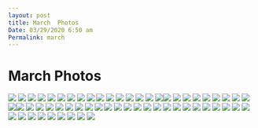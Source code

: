 ```yaml
---
layout: post
title: March  Photos
Date: 03/29/2020 6:50 am
Permalink: march
---
```


# March Photos

![](https://i.imgur.com/cuSh2yF.jpg)
![](https://i.imgur.com/BwdFap0.jpg)
![](https://i.imgur.com/t5MIWoK.jpg)
![](https://i.imgur.com/XGII3Su.jpg)
![](https://i.imgur.com/dzRsi96.jpg)
![](https://i.imgur.com/UveJnTN.jpg)
![](https://i.imgur.com/tYTwyKL.jpg)
![](https://i.imgur.com/RvLeC0A.jpg)
![](https://i.imgur.com/KK2sWqe.jpg)
![](https://i.imgur.com/bzgIFZS.jpg)
![](https://i.imgur.com/oLsYHgf.jpg)
![](https://i.imgur.com/c30tkaw.jpg)
![](https://i.imgur.com/MVTQyim.jpg)
![](https://i.imgur.com/wZuRrGb.jpg)
![](https://i.imgur.com/YkgAGwg.jpg)
![](https://i.imgur.com/UIOYHID.jpg)![](https://i.imgur.com/hBcKJg2.jpg)
![](https://i.imgur.com/OkvEtUG.jpg)
![](https://i.imgur.com/T98rNdr.jpg)
![](https://i.imgur.com/OIONAIe.jpg)
![](https://i.imgur.com/eBkChuF.jpg)
![](https://i.imgur.com/IrPElIm.jpg)
![](https://i.imgur.com/O9RyQKH.jpg)
![](https://i.imgur.com/w3qalv5.jpg)
![](https://i.imgur.com/g8v9222.jpg)
![](https://i.imgur.com/uneBGCY.jpg)![](https://i.imgur.com/sfxJc4I.jpg)
![](https://i.imgur.com/rpRtXQL.jpg)
![](https://i.imgur.com/hbfCZ75.jpg)
![](https://i.imgur.com/CFA35HV.jpg)
![](https://i.imgur.com/d6MxZR2.jpg)
![](https://i.imgur.com/zSrFaNs.jpg)
![](https://i.imgur.com/91x9Jta.jpg)
![](https://i.imgur.com/G6y6H05.jpg)
![](https://i.imgur.com/qfBDQjP.jpg)
![](https://i.imgur.com/b0XlY1Q.jpg)
![](https://i.imgur.com/wDaRiWS.jpg)
![](https://i.imgur.com/6zP5t7B.jpg)
![](https://i.imgur.com/DW1xdoC.jpg) ![](https://i.imgur.com/qo0PKTS.jpg)
![](https://i.imgur.com/c64YQDS.jpg)
![](https://i.imgur.com/MfwxyDO.jpg)
![](https://i.imgur.com/zxrPi3M.jpg)
![](https://i.imgur.com/umeyou4.jpg)
![](https://i.imgur.com/G1xq3JT.jpg)
![](https://i.imgur.com/tFbzT6A.jpg)
![](https://i.imgur.com/nMSMqt5.jpg)
![](https://i.imgur.com/kw23KFn.jpg)
![](https://i.imgur.com/u0ZshUP.jpg)
![](https://i.imgur.com/IITIyL5.jpg)
![](https://i.imgur.com/V0wNSoz.jpg)
![](https://i.imgur.com/WYTQbNm.jpg)
![](https://i.imgur.com/DpktBYO.jpg)
![](https://i.imgur.com/yK8IHbz.jpg)
![](https://i.imgur.com/vRrNCR0.jpg)
![](https://i.imgur.com/nL5ZTWi.jpg)
![](https://i.imgur.com/5n9Do7P.jpg)
![](https://i.imgur.com/tB1QkYR.jpg)
![](https://i.imgur.com/I7XDhAx.jpg)
